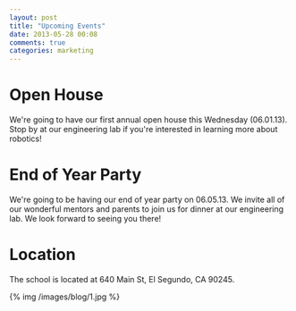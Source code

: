 ```yaml
---
layout: post
title: "Upcoming Events"
date: 2013-05-28 00:08
comments: true
categories: marketing
---
```


Open House
==========

We're going to have our first annual open house this Wednesday (06.01.13). Stop by at our engineering lab if you're interested in learning more about robotics! 


End of Year Party
=================

We're going to be having our end of year party on 06.05.13. We invite all of our wonderful mentors and parents to join us for dinner at our engineering lab. We look forward to seeing you there!

Location
========

The school is located at 640 Main St, El Segundo, CA 90245.

{% img /images/blog/1.jpg %}